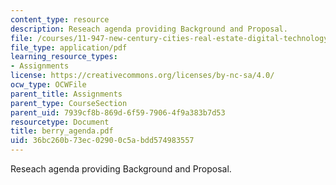 ```yaml
---
content_type: resource
description: Reseach agenda providing Background and Proposal.
file: /courses/11-947-new-century-cities-real-estate-digital-technology-and-design-fall-2004/36bc260b73ec02900c5abdd574983557_berry_agenda.pdf
file_type: application/pdf
learning_resource_types:
- Assignments
license: https://creativecommons.org/licenses/by-nc-sa/4.0/
ocw_type: OCWFile
parent_title: Assignments
parent_type: CourseSection
parent_uid: 7939cf8b-869d-6f59-7906-4f9a383b7d53
resourcetype: Document
title: berry_agenda.pdf
uid: 36bc260b-73ec-0290-0c5a-bdd574983557
---
```

Reseach agenda providing Background and Proposal.